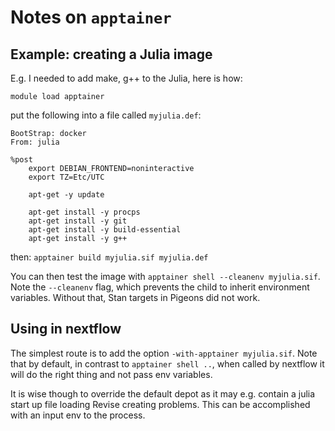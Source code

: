 # Notes on `apptainer`

## Example: creating a Julia image

E.g. I needed to add make, g++ to the Julia, here is how:

```
module load apptainer
```

put the following into a file called `myjulia.def`:

```
BootStrap: docker
From: julia

%post
    export DEBIAN_FRONTEND=noninteractive
    export TZ=Etc/UTC

    apt-get -y update

    apt-get install -y procps
    apt-get install -y git
    apt-get install -y build-essential
    apt-get install -y g++
```

then: `apptainer build myjulia.sif myjulia.def`

You can then test the image with `apptainer shell --cleanenv myjulia.sif`. Note the `--cleanenv` flag, which prevents the child to inherit environment variables. Without that, Stan targets in Pigeons did not work.

## Using in nextflow

The simplest route is to add the option `-with-apptainer myjulia.sif`. Note that by default, in contrast to `apptainer shell ..`, when called by nextflow it will do the right thing and not pass env variables.

It is wise though to override the default depot as it may e.g. contain a julia start up file loading Revise creating problems. This can be accomplished with an input env to the process. 
